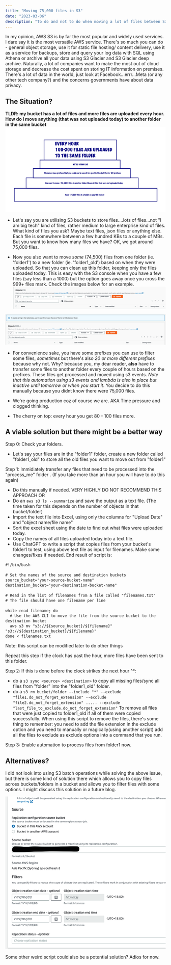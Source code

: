 ```yaml
---
title: "Moving 75,000 files in S3"
date: "2023-03-06"
description: "To do and not to do when moving a lot of files between S3."
---
```


In my opinion, AWS S3 is by far the most popular and widely used services. I dare say it is the most versatile AWS service. There's so much you can do - general object storage, use it for static file hosting/ content delivery, use it as a service for backups, store and query your log data with SQL using Athena or archive all your data using S3 Glacier and S3 Glacier deep archive. Naturally, a lot of companies want to make the most out of cloud storage  and decrease the cost spent on storing IT information on premises. There's a lot of data in the world, just look at Facebook...errr...Meta (or any other tech company?) and the concerns governments have about data privacy.

## The Situation?

**TLDR: my bucket has a lot of files and more files are uploaded every hour. How do I move anything (that was not uploaded today) to another folder in the same bucket**
![what a situation](s3-tldr.png)

- Let's say you are utilising S3 buckets to store files....lots of files...not "I am big tech" kind of files, rather medium to large enterprise kind of files. What kind of files you ask? Maybe text files, json files or anything else. Each file is somewhere between a few hundred KBs to a couple of MBs. But you want to know how many files we have? OK, we got around 75,000 files.

- Now you also want to move *some* (74,500) files from one folder (ie. 'folder1') to a new folder (ie. 'folder1_old') based on when they were uploaded. So that you can clean up this folder, keeping only the files uploaded today. This is easy with the S3 console when you have a few files (say less than a 1000) but the option goes away once you cross the 999+ files mark. Check the images below for an example.
!['sorting less than 999 files'](./s3-objects-lessthan1000.png)

!['sorting more than 999 files'](./s3-objects-1000.png)

- For convenience sake, you have some prefixes you can use to filter some files, *sometimes* but there's also *20 or more different prefixes* because why not. Why? because you, my dear reader, **also** have to transfer some files to another folder every couple of hours based on the prefixes. These files get processed and moved using s3 events. *Note that this automation using s3 events and lambda is also in place but inactive until tomorrow or when you start it*. You decide to do this manually because you didnt know there were 75,000 files.

- We're going production coz of course we are. AKA Time pressure and clogged thinking.

- The cherry on top: every hour you get 80 - 100 files more.

## A viable solution but there might be a better way

Step 0: Check your folders.

- Let's say your files are in the "folder1" folder, create a new folder called "folder1_old" to store all the old files you want to move out from "folder1"

Step 1: Immidiately transfer any files that need to be processed into the "process_me" folder . (If you take more than an hour you will have to do this again)

- Do this manually if needed. VERY HIGHLY DO NOT RECOMMEND THIS APPROACH
OR
- Do an `aws s3 ls --summarize` and save the output as a text file. (The time taken for this depends on the number of objects in that bucket/folder)
- Import the text file into Excel, using only the columns for "Upload Date" and "object name/file name"
- Sort the excel sheet using the date to find out what files were uploaded today.
- Copy the names of all files uploaded today into a text file.
- Use ChatGPT to write a script that copies files from your bucket's folder1 to test, using above text file as input for filenames. Make some changes/fixes if needed. End result of script is:

```{bash}
#!/bin/bash

# Set the names of the source and destination buckets
source_bucket="your-source-bucket-name"
destination_bucket="your-destination-bucket-name"

# Read in the list of filenames from a file called "filenames.txt"
# The file should have one filename per line

while read filename; do
  # Use the AWS CLI to move the file from the source bucket to the destination bucket
  aws s3 mv "s3://${source_bucket}/${filename}" "s3://${destination_bucket}/${filename}"
done < filenames.txt

```

Note: this script can be modified later to do other things

Repeat this step if the clock has past the hour, more files have been sent to this folder.

Step 2: If this is done before the clock strikes the next hour ^*:

- do a `s3 sync <source> <destination>` to copy all missing files/sync all files from "folder" into the "folder1_old" folder.
- do a `s3 rm bucket/folder --include "*" --exclude "file1.do_not_forget_extension" --exclude "file2.do_not_forget_extension" ..... --exclude "last_file_to_exclude.do_not_forget_extension"` To remove all files that were just copied to folder1_old if all of them were copied successfully.
When using this script to remove the files, there's some thing to remember: you need to add the file extension in the exclude option and you need to manually or magically(using another script) add all the files to exclude as exclude options into a command that you run.

Step 3: Enable automation to process files from folder1 now.

## Alternatives?

I did not look into using S3 batch operations while solving the above issue, but there is some kind of solution there which allows you to copy files across buckets/folders in a bucket and allows you to filter files with some options. I might discuss this solution in a future blog.

![s3 batch operations filter](./s3-batch-operations-filter.png)

Some other weird script could also be a potential solution? Adios for now.
